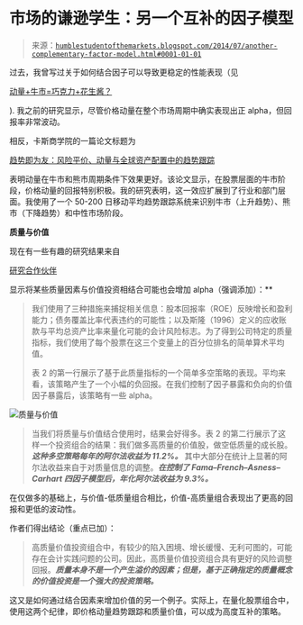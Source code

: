 <!--yml

类别：未分类

日期：2024-05-18 03:36:21

-->

# 市场的谦逊学生：另一个互补的因子模型

> 来源：[`humblestudentofthemarkets.blogspot.com/2014/07/another-complementary-factor-model.html#0001-01-01`](https://humblestudentofthemarkets.blogspot.com/2014/07/another-complementary-factor-model.html#0001-01-01)

过去，我曾写过关于如何结合因子可以导致更稳定的性能表现（见

[动量+牛市=巧克力+花生酱？](http://humblestudentofthemarkets.blogspot.com/2012/09/momentum-bull-market-chocolate-peanut.html)

). 我之前的研究显示，尽管价格动量在整个市场周期中确实表现出正 alpha，但回报率非常波动。

相反，卡斯商学院的一篇论文标题为

[趋势即为友：风险平价、动量与全球资产配置中的趋势跟踪](http://papers.ssrn.com/sol3/papers.cfm?abstract_id=2126478)

表明动量在牛市和熊市周期条件下效果更好。该论文显示，在股票层面的牛市阶段，价格动量的回报特别积极。我的研究表明，这一效应扩展到了行业和部门层面。我使用了一个 50-200 日移动平均趋势跟踪系统来识别牛市（上升趋势）、熊市（下降趋势）和中性市场阶段。

**质量与价值**

现在有一些有趣的研究结果来自

[研究合作伙伴](http://www.researchaffiliates.com/Our%20Ideas/Insights/Fundamentals/Pages/259_The_Moneyball_of_Quality_Investing.aspx)

显示将某些质量因素与价值投资相结合可能也会增加 alpha（强调添加）：**

> 我们使用了三种措施来捕捉相关信息：股本回报率（ROE）反映增长和盈利能力；债务覆盖比率代表违约的可能性；以及斯隆（1996）定义的应收账款与平均总资产比率来量化可能的会计风险标志。为了得到公司特定的质量指标，我们使用了每个股票在这三个变量上的百分位排名的简单算术平均值。
> 
> 表 2 的第一行展示了基于此质量指标的一个简单多空策略的表现。平均来看，该策略产生了一个小幅的负回报。在我们控制了因子暴露和负向的价值因子暴露后，该策略有一些 alpha。

![质量与价值](https://blogger.googleusercontent.com/img/b/R29vZ2xl/AVvXsEgOokqWigbG5sUPl5RrXCnTYrTObnlY1ckvSrAbV6AF6LqjLoBObGmQXM2lNJcquSspjsw5qXbhHhWX0fa5bCCoPfM_16soJ0ftAMNAA5Rh9qPzUVz9nhklLFmuycc8yMgUWt6PhzK8PrE/s1600/Quality+&+value.png)

> 当我们将质量与价值结合使用时，结果会好得多。表 2 的第二行展示了这样一个投资组合的结果：我们做多高质量的价值股，做空低质量的成长股。***这种多空策略每年的阿尔法收益为 11.2%。*** 其中大部分在统计上显著的阿尔法收益来自于对质量信息的调整。***在控制了 Fama–French–Asness–Carhart 四因子模型后，年化阿尔法收益为 9.3%。***

在仅做多的基础上，与价值-低质量组合相比，价值-高质量组合表现出了更高的回报和更低的波动性。

作者们得出结论（重点已加）：

> 高质量价值投资组合中，有较少的陷入困境、增长缓慢、无利可图的，可能存在会计实践问题的公司。因此，高质量价值投资组合具有更好的风险调整回报。***质量本身不是一个产生溢价的因素；但是，基于正确指定的质量概念的价值投资是一个强大的投资策略。***

这又是如何通过结合因素来增加价值的另一个例子。实际上，在量化股票组合中，使用这两个纪律，即价格动量趋势跟踪和质量价值，可以成为高度互补的策略。
